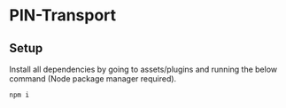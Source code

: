 # PIN-Transport
## Setup 
Install all dependencies by going to assets/plugins and running the below command (Node package manager required).
```
npm i
```
